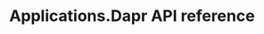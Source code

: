 ---
type: docs
title: "Applications.Dapr API reference"
linkTitle: "Applications.Dapr"
description: "Detailed reference documentation on the Applications.Dapr API"
---
